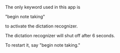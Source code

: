 <p>The only keyword used in this app is</p>
<p>"begin note taking"</p>
<p>to activate the dictation recognizer.</p>
<p>The dictation recognizer will shut off after 6 seconds.</p>
<p>To restart it, say "begin note taking."</p>

